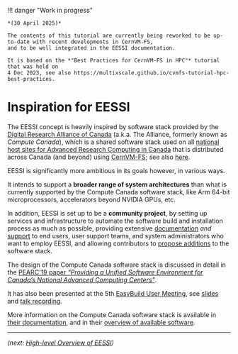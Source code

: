 !!! danger "Work in progress"

    *(30 April 2025)*

    The contents of this tutorial are currently being reworked to be up-to-date with recent developments in CernVM-FS,
    and to be well integrated in the EESSI documentation.

    It is based on the *"Best Practices for CernVM-FS in HPC"* tutorial that was held on
    4 Dec 2023, see also https://multixscale.github.io/cvmfs-tutorial-hpc-best-practices.


# Inspiration for EESSI

The EESSI concept is heavily inspired by software stack provided by the
[Digital Research Alliance of Canada](https://alliancecan.ca/en/about/alliance) (a.k.a. The Alliance, formerly known as *Compute Canada*), which is a shared software stack used on all
[national host sites for Advanced Research Computing in Canada](
https://alliancecan.ca/en/services/advanced-research-computing/federation/national-host-sites)
that is distributed across Canada (and beyond) using [CernVM-FS](../cvmfs/what-is-cvmfs.md);
see also [here](../cvmfs/flagship-repositories.md#the-alliance).

EESSI is significantly more ambitious in its goals however, in various ways.

It intends to support a **broader range of system architectures** than what is currently supported by the
Compute Canada software stack, like Arm 64-bit microprocessors, accelerators beyond NVIDIA GPUs, etc.

In addition, EESSI is set up to be a **community project**, by setting up services and infrastructure to automate the
software build and installation process as much as possible, providing extensive [documentation](https://eessi.io/docs/)
*and* [support](https://www.eessi.io/docs/support/) to end users, user support teams, and system administrators
who want to employ EESSI, and allowing contributors to [propose
additions](https://www.eessi.io/docs/adding_software/overview/) to the software stack.

The design of the Compute Canada software stack is discussed in detail in the
[PEARC'19 paper *"Providing a Unified Software Environment for Canada’s National Advanced Computing Centers"*](
https://dl.acm.org/doi/10.1145/3332186.3332210).

It has also been presented at the 5th [EasyBuild User Meeting](https://easybuild.io/eum), see
[slides](https://easybuild.io/eum23/eum23_008_Digital-Research-Alliance-Canada.pdf) and
[talk recording](https://www.youtube.com/watch?v=gRNYp4gQKls).

More information on the Compute Canada software stack is available in
[their documentation](https://docs.alliancecan.ca/wiki/Accessing_CVMFS/en),
and in their [overview of available software](https://docs.alliancecan.ca/wiki/Available_software).


---

*(next: [High-level Overview of EESSI](high-level-design.md))*
